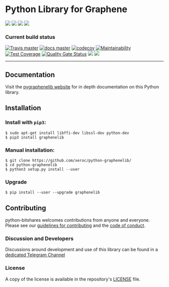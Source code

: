 # Python Library for Graphene

![](https://img.shields.io/pypi/v/graphenelib.svg?style=for-the-badge)
![](https://img.shields.io/github/downloads/xeroc/python-graphenelib/total.svg?style=for-the-badge)
![](https://img.shields.io/pypi/pyversions/graphenelib.svg?style=for-the-badge)
![](https://img.shields.io/pypi/l/graphenelib.svg?style=for-the-badge)

### Current build status

[![Travis master](https://travis-ci.org/xeroc/python-graphenelib.png?branch=master)](https://travis-ci.org/xeroc/python-graphenelib)
[![docs master](https://readthedocs.org/projects/python-graphenelib/badge/?version=latest)](http://python-graphenelib.readthedocs.io/en/latest/)
[![codecov](https://codecov.io/gh/xeroc/python-graphenelib/branch/master/graph/badge.svg)](https://codecov.io/gh/xeroc/python-graphenelib)
[![Maintainability](https://api.codeclimate.com/v1/badges/8dd7a9b3f06a1ef9188a/maintainability)](https://codeclimate.com/github/xeroc/python-graphenelib/maintainability)
[![Test Coverage](https://api.codeclimate.com/v1/badges/8dd7a9b3f06a1ef9188a/test_coverage)](https://codeclimate.com/github/xeroc/python-graphenelib/test_coverage)
[![Quality Gate Status](https://sonarcloud.io/api/project_badges/measure?project=graphenelib&metric=alert_status)](https://sonarcloud.io/dashboard?id=graphenelib)
![](https://pyup.io/repos/github/xeroc/python-graphenelib/shield.svg)
![](https://cla-assistant.io/readme/badge/xeroc/python-graphenelib)

---
## Documentation

Visit the [pygraphenelib website](http://docs.pygraphenelib.com/en/latest/) for in depth documentation on this Python library.

## Installation

### Install with `pip3`:

    $ sudo apt-get install libffi-dev libssl-dev python-dev
    $ pip3 install graphenelib

### Manual installation:

    $ git clone https://github.com/xeroc/python-graphenelib/
    $ cd python-graphenelib
    $ python3 setup.py install --user

### Upgrade

    $ pip install --user --upgrade graphenelib

## Contributing

python-bitshares welcomes contributions from anyone and everyone. Please
see our [guidelines for contributing](CONTRIBUTING.md) and the [code of
conduct](CODE_OF_CONDUCT.md).

### Discussion and Developers

Discussions around development and use of this library can be found in a
[dedicated Telegram Channel](https://t.me/pybitshares)

### License

A copy of the license is available in the repository's
[LICENSE](LICENSE.txt) file.
